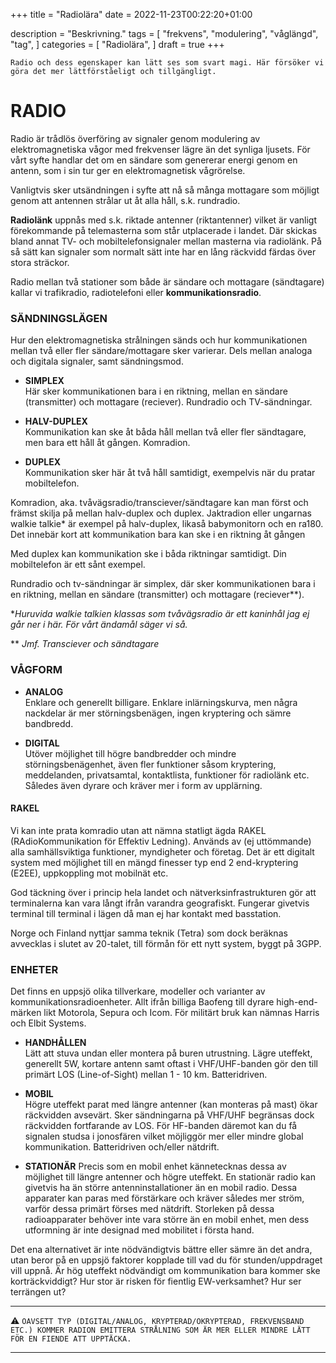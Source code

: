 +++
title = "Radiolära"
date = 2022-11-23T00:22:20+01:00

description = "Beskrivning."
tags = [
    "frekvens",
    "modulering",
    "våglängd",
    "tag",
]
categories = [
    "Radiolära",
]
draft = true
+++

`Radio och dess egenskaper kan lätt ses som svart magi. Här försöker vi göra det mer lättförståeligt och tillgängligt.`
<!--more-->
# RADIO

Radio är trådlös överföring av signaler genom modulering av elektromagnetiska vågor med frekvenser lägre än det synliga ljusets. För vårt syfte handlar det om en sändare som genererar energi genom en antenn, som i sin tur ger en elektromagnetisk vågrörelse.

Vanligtvis sker utsändningen i syfte att nå så många mottagare som möjligt genom att antennen strålar ut åt alla håll, s.k. rundradio.

**Radiolänk** uppnås med s.k. riktade antenner (riktantenner) vilket är vanligt förekommande på telemasterna som står utplacerade i landet. Där skickas bland annat TV- och mobiltelefonsignaler mellan masterna via radiolänk. På så sätt kan signaler som normalt sätt inte har en lång räckvidd färdas över stora sträckor.

Radio mellan två stationer som både är sändare och mottagare (sändtagare) kallar vi trafikradio, radiotelefoni eller **kommunikationsradio**.

### SÄNDNINGSLÄGEN

Hur den elektromagnetiska strålningen sänds och hur kommunikationen mellan två eller fler sändare/mottagare sker varierar. Dels mellan analoga och digitala signaler, samt sändningsmod.

* **SIMPLEX**  
Här sker kommunikationen bara i en riktning, mellan en sändare (transmitter) och mottagare (reciever). 
Rundradio och TV-sändningar.  

* **HALV-DUPLEX**  
Kommunikation kan ske åt båda håll mellan två eller fler sändtagare, men bara ett håll åt gången. Komradion.  

* **DUPLEX**  
Kommunikation sker här åt två håll samtidigt, exempelvis när du pratar mobiltelefon.

Komradion, aka. tvåvägsradio/transciever/sändtagare kan man först och främst skilja på mellan halv-duplex och duplex. Jaktradion eller ungarnas walkie talkie* är exempel på halv-duplex, likaså babymonitorn och en ra180. Det innebär kort att kommunikation bara kan ske i en riktning åt gången 

Med duplex kan kommunikation ske i båda riktningar samtidigt. Din mobiltelefon är ett sånt exempel.

Rundradio och tv-sändningar är simplex, där sker kommunikationen bara  i en riktning, mellan en sändare (transmitter) och mottagare (reciever**).

**Huruvida walkie talkien klassas som tvåvägsradio är ett kaninhål jag ej går ner i här. För vårt ändamål säger vi så.*

** *Jmf. Transciever och sändtagare*

### VÅGFORM

* **ANALOG**   
Enklare och generellt billigare. Enklare inlärningskurva, men några nackdelar är mer störningsbenägen, ingen kryptering och sämre bandbredd.

* **DIGITAL**  
Utöver möjlighet till högre bandbredder och mindre störningsbenägenhet, även fler funktioner såsom kryptering, meddelanden, privatsamtal, kontaktlista, funktioner för radiolänk etc. Således även dyrare och kräver mer i form av upplärning.

#### RAKEL  

Vi kan inte prata komradio utan att nämna statligt ägda RAKEL (RAdioKommunikation för Effektiv Ledning). Används av (ej uttömmande) alla samhällsviktiga funktioner, myndigheter och företag. Det är ett digitalt system med möjlighet till en mängd finesser typ end 2 end-kryptering (E2EE), uppkoppling mot mobilnät etc. 

God täckning över i princip hela landet och nätverksinfrastrukturen gör att terminalerna kan vara långt ifrån varandra geografiskt. Fungerar givetvis terminal till terminal i lägen då man ej har kontakt med basstation.

Norge och Finland nyttjar samma teknik (Tetra) som dock beräknas avvecklas i slutet av 20-talet, till förmån för ett nytt system, byggt på 3GPP.

### ENHETER

Det finns en uppsjö olika tillverkare, modeller och varianter av kommunikationsradioenheter. Allt ifrån billiga Baofeng till dyrare high-end-märken likt Motorola, Sepura och Icom. För militärt bruk kan nämnas Harris och Elbit Systems.  

* **HANDHÅLLEN**  
Lätt att stuva undan eller montera på buren utrustning. Lägre uteffekt, generellt 5W, kortare antenn samt oftast i VHF/UHF-banden gör den till primärt LOS (Line-of-Sight) mellan 1 - 10 km. Batteridriven.

* **MOBIL**  
Högre uteffekt parat med längre antenner (kan monteras på mast) ökar räckvidden avsevärt. Sker sändningarna på VHF/UHF begränsas dock räckvidden fortfarande av LOS. För HF-banden däremot kan du få signalen studsa i jonosfären vilket möjliggör mer eller mindre global kommunikation. Batteridriven och/eller nätdrift.

* **STATIONÄR**
Precis som en mobil enhet kännetecknas dessa av möjlighet till längre antenner och högre uteffekt. En stationär radio kan givetvis ha än större antenninstallationer än en mobil radio. Dessa apparater kan paras med förstärkare och kräver således mer ström, varför dessa primärt förses med nätdrift. Storleken på dessa radioapparater behöver inte vara större än en mobil enhet, men dess utformning är inte designad med mobilitet i första hand. 

Det ena alternativet är inte nödvändigtvis bättre eller sämre än det andra, utan beror på en uppsjö faktorer kopplade till vad du för stunden/uppdraget vill uppnå. Är hög uteffekt nödvändigt om kommunikation bara kommer ske korträckviddigt? Hur stor är risken för fientlig EW-verksamhet? Hur ser terrängen ut?

---
⚠️ `OAVSETT TYP (DIGITAL/ANALOG, KRYPTERAD/OKRYPTERAD, FREKVENSBAND ETC.) KOMMER RADION EMITTERA STRÅLNING SOM ÄR MER ELLER MINDRE LÄTT FÖR EN FIENDE ATT UPPTÄCKA.`

---
